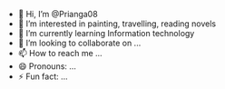 - 👋 Hi, I’m @Prianga08
- 👀 I’m interested in painting, travelling, reading novels
- 🌱 I’m currently learning Information technology 
- 💞️ I’m looking to collaborate on ...
- 📫 How to reach me ...
- 😄 Pronouns: ...
- ⚡ Fun fact: ...

<!---
Prianga08/Prianga08 is a ✨ special ✨ repository because its `README.md` (this file) appears on your GitHub profile.
You can click the Preview link to take a look at your changes.
--->

